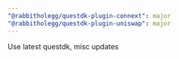 ```yaml
---
"@rabbitholegg/questdk-plugin-connext": major
"@rabbitholegg/questdk-plugin-uniswap": major
---
```


Use latest questdk, misc updates
